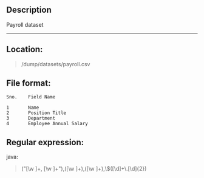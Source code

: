 Description
------------------
Payroll dataset
_____________

Location:
------------
>/dump/datasets/payroll.csv

File format:
--------------

    Sno.    Field Name

    1       Name
    2       Position Title
    3       Department
    4       Employee Annual Salary


Regular expression:
---------------
java:

>(\"[\\w ]+, [\\w ]+\"),([\\w ]+),([\\w ]+),\\$([\\d]+\\.[\\d]{2})